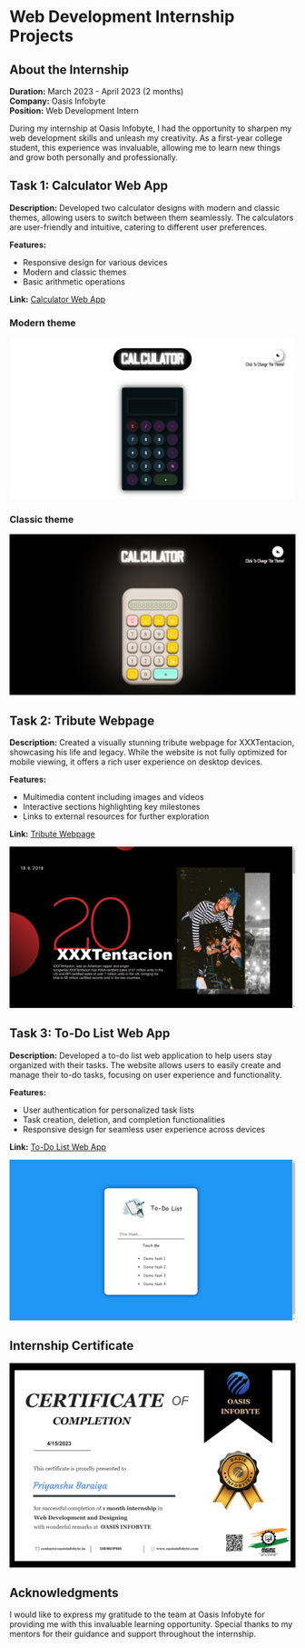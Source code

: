 # Web Development Internship Projects

## About the Internship

**Duration:** March 2023 - April 2023 (2 months)  
**Company:** Oasis Infobyte  
**Position:** Web Development Intern

During my internship at Oasis Infobyte, I had the opportunity to sharpen my web development skills and unleash my creativity. As a first-year college student, this experience was invaluable, allowing me to learn new things and grow both personally and professionally.


## Task 1: Calculator Web App

**Description:** Developed two calculator designs with modern and classic themes, allowing users to switch between them seamlessly. The calculators are user-friendly and intuitive, catering to different user preferences.

**Features:**
- Responsive design for various devices
- Modern and classic themes
- Basic arithmetic operations

**Link:** [Calculator Web App](https://calculatorbypb.netlify.app)
### Modern theme
  ![Calculator Screenshot](https://github.com/priyanshuahir000/OIBSIP/blob/main/Level%202%20Task%201/light-theme-screenshot.png)
### Classic theme
  ![Calculator Screenshot](https://github.com/priyanshuahir000/OIBSIP/blob/main/Level%202%20Task%201/dark-theme-screenshot.png)

## Task 2: Tribute Webpage

**Description:** Created a visually stunning tribute webpage for XXXTentacion, showcasing his life and legacy. While the website is not fully optimized for mobile viewing, it offers a rich user experience on desktop devices.

**Features:**
- Multimedia content including images and videos
- Interactive sections highlighting key milestones
- Links to external resources for further exploration

**Link:** [Tribute Webpage](https://xxxtentacionbypb.netlify.app/)

![Tribute Webpage Screenshot](https://github.com/priyanshuahir000/OIBSIP/blob/main/Level%202%20Task%202/screenshot.png)

## Task 3: To-Do List Web App

**Description:** Developed a to-do list web application to help users stay organized with their tasks. The website allows users to easily create and manage their to-do tasks, focusing on user experience and functionality.

**Features:**
- User authentication for personalized task lists
- Task creation, deletion, and completion functionalities
- Responsive design for seamless user experience across devices

**Link:** [To-Do List Web App](https://listbypb.netlify.app/)

![To-Do List Web App Screenshot](https://github.com/priyanshuahir000/OIBSIP/blob/main/Level%202%20Task%203/screenshot.png)

## Internship Certificate

![Internship Certificate](https://github.com/priyanshuahir000/OIBSIP/blob/main/certificate.png)

## Acknowledgments

I would like to express my gratitude to the team at Oasis Infobyte for providing me with this invaluable learning opportunity. Special thanks to my mentors for their guidance and support throughout the internship.

